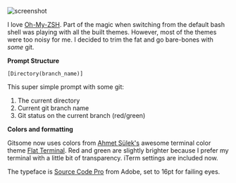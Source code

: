 ![screenshot](https://raw.github.com/mtully/gitsome/master/gitsome.gif)

I love [Oh-My-ZSH](https://github.com/robbyrussell/oh-my-zsh). Part of the magic when switching from the default bash shell was playing with all the built themes. However, most of the themes were too noisy for me. I decided to trim the fat and go bare-bones with *some* git.


**Prompt Structure**

    [Directory(branch_name)]

This super simple prompt with some git:

  1. The current directory
  2. Current git branch name
  3. Git status on the current branch (red/green)


**Colors and formatting**

Gitsome now uses colors from [Ahmet Sülek's](https://github.com/ahmetsulek) awesome terminal color theme [Flat Terminal](https://github.com/ahmetsulek/flat-terminal). Red and green are slightly brighter because I prefer my terminal with a little bit of transparency. iTerm settings are included now.

The typeface is [Source Code Pro](https://github.com/adobe/source-code-pro) from Adobe, set to 16pt for failing eyes.
